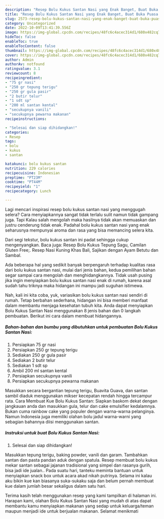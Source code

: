 ```yaml
---
description: "Resep Bolu Kukus Santan Nasi yang Enak Banget, Buat Buka Puasa Menggugah Selera"
title: "Resep Bolu Kukus Santan Nasi yang Enak Banget, Buat Buka Puasa Menggugah Selera"
slug: 2573-resep-bolu-kukus-santan-nasi-yang-enak-banget-buat-buka-puasa-menggugah-selera
category: Uncategorized
date: 2022-10-09T13:41:39.556Z
image: https://img-global.cpcdn.com/recipes/48fc6c4acec314d1/680x482cq70/bolu-kukus-santan-nasi-foto-resep-utama.jpg
hideToc: false
enableToc: true
enableTocContent: false
thumbnail: https://img-global.cpcdn.com/recipes/48fc6c4acec314d1/680x482cq70/bolu-kukus-santan-nasi-foto-resep-utama.jpg
cover: https://img-global.cpcdn.com/recipes/48fc6c4acec314d1/680x482cq70/bolu-kukus-santan-nasi-foto-resep-utama.jpg
author: Admin
authorAv: notfound
ratingvalue: 3.1
reviewcount: 8
recipeingredient:
- "75 gr nasi"
- "250 gr tepung terigu"
- "250 gr gula pasir"
- "2 butir telur"
- "1 sdt sp"
- "200 ml santan kental"
- "secukupnya vanili"
- "secukupnya pewarna makanan"
recipeinstructions:

- "Selesai dan siap dihidangkan!"
categories:
- Resep
tags:
- bolu
- kukus
- santan

katakunci: bolu kukus santan 
nutrition: 229 calories
recipecuisine: Indonesian
preptime: "PT23M"
cooktime: "PT44M"
recipeyield: "1"
recipecategory: Lunch

---
```



Lagi mencari inspirasi resep bolu kukus santan nasi yang menggugah selera? Cara menyiapkannya sangat tidak terlalu sulit namun tidak gampang juga. Tapi Kalau salah mengolah maka hasilnya tidak akan memuaskan dan justru cenderung tidak enak. Padahal bolu kukus santan nasi yang enak seharusnya mempunyai aroma dan rasa yang bisa memancing selera kita.


Dari segi tekstur, bolu kukus santan ini padat sehingga cukup mengenyangkan. Baca juga: Resep Bolu Kukus Tepung Sagu, Camilan Gluten Free;. Resep Nasi Kuning Khas Bali, Sajikan dengan Ayam Betutu dan Sambal.

Ada beberapa hal yang sedikit banyak berpengaruh terhadap kualitas rasa dari bolu kukus santan nasi, mulai dari jenis bahan, kedua pemilihan bahan segar sampai cara mengolah dan menghidangkannya. Tidak usah pusing jika ingin menyiapkan bolu kukus santan nasi enak di rumah, karena asal sudah tahu triknya maka hidangan ini mampu jadi suguhan istimewa.


Nah, kali ini kita coba, yuk, variasikan bolu kukus santan nasi sendiri di rumah. Tetap berbahan sederhana, hidangan ini bisa memberi manfaat dalam membantu menjaga kesehatan tubuh kita. Anda dapat menyiapkan Bolu Kukus Santan Nasi menggunakan 8 jenis bahan dan 0 langkah pembuatan. Berikut ini cara dalam membuat hidangannya.

<!--inarticleads1-->

##### Bahan-bahan dan bumbu yang dibutuhkan untuk pembuatan Bolu Kukus Santan Nasi:

1. Persiapkan 75 gr nasi
1. Persiapkan 250 gr tepung terigu
1. Sediakan 250 gr gula pasir
1. Sediakan 2 butir telur
1. Sediakan 1 sdt sp
1. Ambil 200 ml santan kental
1. Persiapkan secukupnya vanili
1. Persiapkan secukupnya pewarna makanan


Masukkan secara bergantian tepung terigu, Buavita Guava, dan santan sambil diaduk menggunakan mikser kecepatan rendah hingga tercampur rata. Cara Membuat Kue Bolu Kukus Santan: Siapkan baskom dekat dengan jangkauan anda dan masukkan gula, telur dan cake emulsifier kedalamnya. Bukan cuma rainbow cake yang populer dengan warna-warna pelanginya. Namun Indonesia juga memiliki olahan bolu jadul warna-warni yang sebagian bahannya diisi menggunakan santan. 

<!--inarticleads2-->

##### Instruksi untuk buat Bolu Kukus Santan Nasi:


1. Selesai dan siap dihidangkan!

Masukkan tepung terigu, baking powder, vanili dan garam. Tambahkan santan dan pasta pandan aduk dengan spatula. Resep membuat bolu kukus mekar santan sebagai jajanan tradisional yang simpel dan rasanya gurih, bisa jadi ide jualan.. Pada suatu hari, tanteku meminta bantuan untuk menyiapkan snack box untuk acara akad nikah putrinya. Selama ini kalau aku bikin kue kan biasanya suka-sukaku saja dan belum pernah membuat kue dalam jumlah besar sekaligus dalam satu hari. 

Terima kasih telah menggunakan resep yang kami tampilkan di halaman ini. Harapan kami, olahan Bolu Kukus Santan Nasi yang mudah di atas dapat membantu kamu menyiapkan makanan yang sedap untuk keluarga/teman maupun menjadi ide untuk berjualan makanan. Selamat menikmati
